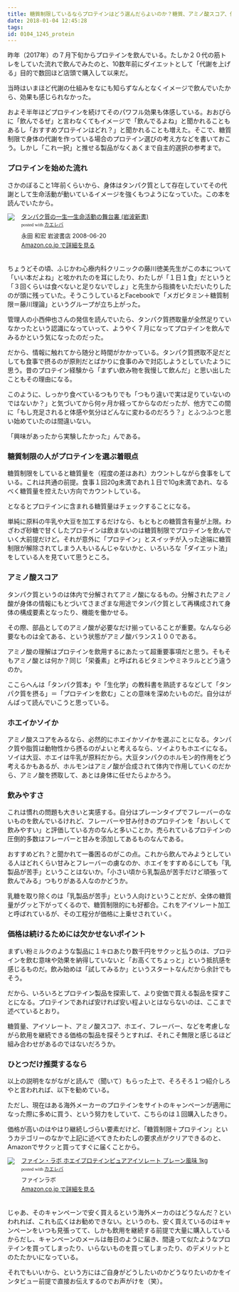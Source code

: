 ```yaml
---
title: 糖質制限しているならプロテインはどう選んだらよいのか？糖質、アミノ酸スコア、価格
date: 2018-01-04 12:45:28
tags:
id: 0104_1245_protein
---
```


昨年（2017年）の７月下旬からプロテインを飲んでいる。たしか２０代の筋トレをしていた流れで飲んでみたのと、10数年前にダイエットとして「代謝を上げる」目的で数回ほど店頭で購入して以来だ。<!--more-->

当時はいまほど代謝の仕組みをなにも知らずなんとなくイメージで飲んでいたから、効果も感じられなかった。

およそ半年ほどプロテインを続けてそのパワフル効果も体感している。おおぴらに「飲んでるぜ」と言わなくてもイメージで「飲んでるよね」と聞かれることもあるし「おすすめプロテインはどれ？」と聞かれることも増えた。そこで、糖質制限で身体の代謝を作っている場合のプロテイン選びの考え方などを書いておこう。しかし「これ一択」と推せる製品がなくあくまで自主的選択の参考まで。

### プロテインを始めた流れ

さかのぼること1年前くらいから、身体はタンパク質として存在していてその代謝として生命活動が動いているイメージを強くもつようになっていた。この本を読んでいたから。

<p></p>
<div class="kaerebalink-box" style="text-align:left;padding-bottom:20px;font-size:small;/zoom: 1;overflow: hidden;"><div class="kaerebalink-image" style="float:left;margin:0 15px 10px 0;"><a href="https://www.amazon.co.jp/exec/obidos/ASIN/400431139X/ujina-22/" target="_blank" ><img src="https://images-fe.ssl-images-amazon.com/images/I/41yj6zRd60L._SL160_.jpg" style="border: none;" /></a></div><div class="kaerebalink-info" style="line-height:120%;/zoom: 1;overflow: hidden;"><div class="kaerebalink-name" style="margin-bottom:10px;line-height:120%"><a href="https://www.amazon.co.jp/exec/obidos/ASIN/400431139X/ujina-22/" target="_blank" >タンパク質の一生―生命活動の舞台裏 (岩波新書)</a><div class="kaerebalink-powered-date" style="font-size:8pt;margin-top:5px;font-family:verdana;line-height:120%">posted with <a href="https://kaereba.com" rel="nofollow" target="_blank">カエレバ</a></div></div><div class="kaerebalink-detail" style="margin-bottom:5px;">永田 和宏 岩波書店 2008-06-20    </div><div class="kaerebalink-link" style="margin-top: 5px"><a href="https://www.amazon.co.jp/exec/obidos/ASIN/400431139X/ujina-22/" rel="nofollow" target="_blank">Amazon.co.jp で詳細を見る</a></div></div><div class="booklink-footer" style="clear: left"></div></div>


ちょうどその頃、ふじかわ心療内科クリニックの藤川徳美先生がこの本について「いい本だよね」と呟かれたのを耳にしたり、わたしが「１日１食」だというと「３回くらいは食べないと足りないでしょ」と先生から指摘をいただいたりしたのが頭に残っていた。そうこうしているとFacebookで「メガビタミン＋糖質制限＝藤川理論」というグループが立ち上がった。

管理人の小西伸也さんの発信を読んでいたら、タンパク質摂取量が全然足りていなかったという認識になっていって、ようやく７月になってプロテインを飲んでみるかという気になったのだった。

だから、情報に触れてから随分と時間がかかっている。タンパク質摂取不足だとしても食事で摂るのが原則だとばかりに食事のみで対応しようとしていたように思う。昔のプロテイン経験から「まずい飲み物を我慢して飲んだ」と思い出したこともその理由になる。

このように、しっかり食べているつもりでも「つもり違いで実は足りていないのではないか？」と気づいてから何ヶ月か経ってからなのだったが、他方でこの間に「もし充足されると体感や気分はどんなに変わるのだろう？」とふつふつと思い始めていたのは間違いない。

「興味があったから実験したかった」んである。

### 糖質制限の人がプロテインを選ぶ着眼点

糖質制限をしていると糖質量を（程度の差はあれ）カウントしながら食事をしている。これは共通の前提。食事１回20g未満であれ１日で10g未満であれ、なるべく糖質量を控えたい方向でカウントしている。

となるとプロテインに含まれる糖質量はチェックすることになる。

単純に原料の牛乳や大豆を加工するだけなら、もともとの糖質含有量が上限。わざわざ砂糖で甘くしたプロテインは飲まないのは糖質制限でプロテインを飲んでいく大前提だけど。それが意外に「プロテイン」とスイッチが入った途端に糖質制限が解除されてしまう人もいるんじゃないかと、いろいろな「ダイエット法」をしている人を見ていて思うところ。

### アミノ酸スコア

タンパク質というのは体内で分解されてアミノ酸になるもの。分解されたアミノ酸が身体の情報にもとづいてさまざまな用途でタンパク質として再構成されて身体の構成要素となったり、機能を働かせる。

その際、部品としてのアミノ酸が必要なだけ揃っていることが重要。なんなら必要なものは全てある、という状態がアミノ酸バランス１００である。

アミノ酸の理解はプロテインを飲用するにあたって超重要事項だと思う。そもそもアミノ酸とは何か？同じ「栄養素」と呼ばれるビタミンやミネラルとどう違うのか。

ここらへんは「タンパク質本」や「生化学」の教科書を熟読するなどして「タンパク質を摂る」＝「プロテインを飲む」ことの意味を深めたいものだ。自分はがんばって読んでいこうと思っている。

### ホエイかソイか

アミノ酸スコアをみるなら、必然的にホエイかソイかを選ぶことになる。タンパク質や脂質は動物性から摂るのがよいと考えるなら、ソイよりもホエイになる。ソイは大豆、ホエイは牛乳が原料だから。大豆タンパクのホルモン的作用をどう考えるかもあるが、ホルモンはアミノ酸が合成されて体内で作用していくのだから、アミノ酸を摂取して、あとは身体に任せたらよかろう。

### 飲みやすさ

これは慣れの問題も大きいと実感する。自分はプレーンタイプでフレーバーのないものを飲んでいるけれど、フレーバーや甘み付きのプロテインを「おいしくて飲みやすい」と評価している方のなんと多いことか。売られているプロテインの圧倒的多数はフレーバーと甘みを添加してあるものなんである。

おすすめどれ？と聞かれて一番困るのがこの点。これから飲んでみようとしている人はどれくらい甘みとフレーバーの虜なのか、ホエイをすすめるにしても「乳製品が苦手」ということはないか。「小さい頃から乳製品が苦手だけど頑張って飲んでみる」つもりがある人なのかどうか。

乳糖を取り除くのは「乳製品が苦手」という人向けということだが、全体の糖質量がグッと下がってくるので、糖質制限的にも好都合。これをアイソレート加工と呼ばれているが、その工程分が価格に上乗せされていく。

### 価格は続けるためには欠かせないポイント

まずい粉ミルクのような製品に１キロあたり数千円をサクッと払うのは、プロテインを飲む意味や効果を納得していないと「お高くてちょっと」という抵抗感を感じるものだ。飲み始めは「試してみるか」というスタートなんだから余計でもそう。

だから、いろいろとプロテイン製品を探索して、より安価で買える製品を探すことになる。プロテインであれば安ければ安い程よいとはならないのは、ここまで述べているとおり。

糖質量、アイソレート、アミノ酸スコア、ホエイ、フレーバー、などを考慮しながら飲用を継続できる価格の製品を探そうとすれば、それこそ無限と感じるほど組み合わせがあるのではないだろうか。

### ひとつだけ推奨するなら

以上の説明をながながと読んで（聞いて）もらった上で、そろそろ１つ紹介しろやと言われれば、以下を勧めている。

ただし、現在はある海外メーカーのプロテインをサイトのキャンペーンが適用になった際に多めに買う、という努力をしていて、こちらのは１回購入したきり。

価格が高いのはやはり継続しづらい要素だけど、「糖質制限＋プロテイン」というカテゴリーのなかで上記に述べてきたわたしの要求点がクリアできるのと、Amazonでサクッと買ってすぐに届くことから。

<p></p>
<div class="kaerebalink-box" style="text-align:left;padding-bottom:20px;font-size:small;/zoom: 1;overflow: hidden;"><div class="kaerebalink-image" style="float:left;margin:0 15px 10px 0;"><a href="https://www.amazon.co.jp/exec/obidos/ASIN/B000T1E6V4/ujina-22/" target="_blank" ><img src="https://images-fe.ssl-images-amazon.com/images/I/41akuBDfKFL._SL160_.jpg" style="border: none;" /></a></div><div class="kaerebalink-info" style="line-height:120%;/zoom: 1;overflow: hidden;"><div class="kaerebalink-name" style="margin-bottom:10px;line-height:120%"><a href="https://www.amazon.co.jp/exec/obidos/ASIN/B000T1E6V4/ujina-22/" target="_blank" >ファイン・ラボ ホエイプロテインピュアアイソレート プレーン風味 1kg</a><div class="kaerebalink-powered-date" style="font-size:8pt;margin-top:5px;font-family:verdana;line-height:120%">posted with <a href="https://kaereba.com" rel="nofollow" target="_blank">カエレバ</a></div></div><div class="kaerebalink-detail" style="margin-bottom:5px;"> ファインラボ     </div><div class="kaerebalink-link" style="margin-top: 5px"><a href="https://www.amazon.co.jp/exec/obidos/ASIN/B000T1E6V4/ujina-22/" rel="nofollow" target="_blank">Amazon.co.jp で詳細を見る</a></div></div><div class="booklink-footer" style="clear: left"></div></div>

じゃあ、そのキャンペーンで安く買えるという海外メーカのはどうなんだ？といわれれば、これも広くはお勧めできない。というのも、安く買えているのはキャンペーンをいつも見張ってて、しかも飲用を継続する前提で大量に購入しているからだし、キャンペーンのメールは毎日のように届き、間違って似たようなプロテインを買ってしまったり、いらないものを買ってしまったり、のデメリットとのたたかいになっている。

それでもいいから、という方にはご自身がどうしたいのかどうなりたいのかをインタビュー前提で直接お伝えするのでお声がけを（笑）。


















<p></p>
<script async src="//pagead2.googlesyndication.com/pagead/js/adsbygoogle.js"></script>
<!-- レスポンシブ -->
<ins class="adsbygoogle"
     style="display:block"
     data-ad-client="ca-pub-1326353612309906"
     data-ad-slot="9574351073"
     data-ad-format="auto"></ins>
<script>
(adsbygoogle = window.adsbygoogle || []).push({});
</script>